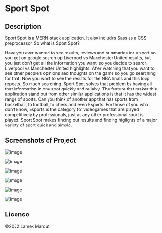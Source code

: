 # Sport Spot

## Description
Sport Spot is a MERN-stack application. It also includes Sass as a CSS preprocessor. So what is Sport Spot? 
 
Have you ever wanted to see results, reviews and summaries for a sport so you get on google search up Liverpool vs Manchester United results, but you just don’t get all the information you want, so you decide to search Liverpool vs Manchester United highlights. After watching that you want to see other people’s opinions and thoughts on the game so you go searching for that. Now you want to see the results for the NBA finals and this loop repeats. So much searching. Sport Spot solves that problem by having all that information in one spot quickly and reliably. The feature that makes this application stand out from other similar applications is that it has the widest range of sports. Can you think of another app that has sports from basketball, to football, to chess and even Esports. For those of you who don’t know, Esports is the category for videogames that are played competitively by professionals, just as any other professional sport is played. Sport Spot makes finding out results and finding higlights of a major variety of sport quick and simple.

## Screenshots of Project
![image](https://user-images.githubusercontent.com/89329958/169328269-79b3f1e1-4130-495d-a886-58a9ad4d7541.png)

![image](https://user-images.githubusercontent.com/89329958/169328408-c8503655-ee6d-408a-8ca1-ecc598ba0564.png)

![image](https://user-images.githubusercontent.com/89329958/169328467-f54af9fb-6e69-470a-80ca-a3cb41ca8e17.png)

![image](https://user-images.githubusercontent.com/89329958/169328525-7ce83689-32fa-4b06-9cdc-bd6ff7e3f9a0.png)

![image](https://user-images.githubusercontent.com/89329958/169328563-d93d4a81-ca46-4088-9f14-d559b5667ee1.png)

![image](https://user-images.githubusercontent.com/89329958/169328625-71f670e6-6ed4-4417-bb66-b5f628787143.png)


## License
©2022 Lamek Marouf
